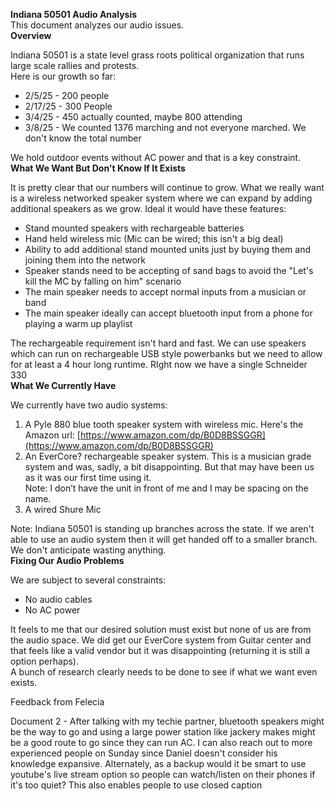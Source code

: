 **Indiana 50501 Audio Analysis**  
This document analyzes our audio issues.  
**Overview**

Indiana 50501 is a state level grass roots political organization that runs large scale rallies and protests.  
Here is our growth so far:

* 2/5/25 \- 200 people  
* 2/17/25 \- 300 People  
* 3/4/25 \- 450 actually counted, maybe 800 attending  
* 3/8/25 \- We counted 1376 marching and not everyone marched.  We don't know the total number

We hold outdoor events without AC power and that is a key constraint.  
**What We Want But Don't Know If It Exists**

It is pretty clear that our numbers will continue to grow.  What we really want is a wireless networked speaker system where we can expand by adding additional speakers as we grow.  Ideal it would have these features:

* Stand mounted speakers with rechargeable batteries  
* Hand held wireless mic (Mic can be wired; this isn't a big deal)  
* Ability to add additional stand mounted units just by buying them and joining them into the network  
* Speaker stands need to be accepting of sand bags to avoid the "Let's kill the MC by falling on him" scenario  
* The main speaker needs to accept normal inputs from a musician or band  
* The main speaker ideally can accept bluetooth input from a phone for playing a warm up playlist

The rechargeable requirement isn't hard and fast.  We can use speakers which can run on rechargeable USB style powerbanks but we need to allow for at least a 4 hour long runtime.  RIght now we have a single Schneider 330   
**What We Currently Have**

We currently have two audio systems:

1. A Pyle 880 blue tooth speaker system with wireless mic.  Here's the Amazon url: [https://www.amazon.com/dp/B0D8BSSGGR](https://www.amazon.com/dp/B0D8BSSGGR)  
2. An EverCore? rechargeable speaker system.  This is a musician grade system and was, sadly, a bit disappointing.  But that may have been us as it was our first time using it.  
   Note: I don’t have the unit in front of me and I may be spacing on the name.  
3. A wired Shure Mic

Note: Indiana 50501 is standing up branches across the state.  If we aren't able to use an audio system then it will get handed off to a smaller branch.  We don't anticipate wasting anything.  
**Fixing Our Audio Problems**

We are subject to several constraints:

* No audio cables  
* No AC power

It feels to me that our desired solution must exist but none of us are from the audio space.  We did get our EverCore system from Guitar center and that feels like a valid vendor but it was disappointing (returning it is still a option perhaps).  
A bunch of research clearly needs to be done to see if what we want even exists.

Feedback from Felecia

Document 2 \- After talking with my techie partner, bluetooth speakers might be the way to go and using a large power station like jackery makes might be a good route to go since they can run AC. I can also reach out to more experienced people on Sunday since Daniel doesn't consider his knowledge expansive. Alternately, as a backup would it be smart to use youtube's live stream option so people can watch/listen on their phones if it's too quiet? This also enables people to use closed caption  
